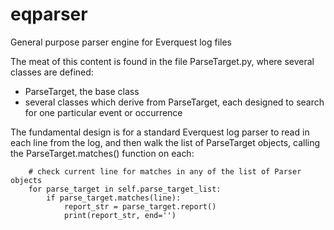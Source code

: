 # eqparser
General purpose parser engine for Everquest log files

The meat of this content is found in the file ParseTarget.py, where several classes are defined:
  - ParseTarget, the base class
  - several classes which derive from ParseTarget, each designed to search for one particular event or occurrence
  
The fundamental design is for a standard Everquest log parser to read in each line from the log, and then walk the list of ParseTarget objects, calling the ParseTarget.matches() function on each:

        # check current line for matches in any of the list of Parser objects
        for parse_target in self.parse_target_list:
            if parse_target.matches(line):
                report_str = parse_target.report()
                print(report_str, end='')

               


